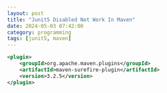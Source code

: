 ```yaml
---
layout: post
title: "Junit5 Disabled Not Work In Maven"
date: 2024-05-03 07:42:00
category: programming
tags: [junit5, maven]
---
```


```xml
<plugin>
    <groupId>org.apache.maven.plugins</groupId>
    <artifactId>maven-surefire-plugin</artifactId>
    <version>3.2.5</version>
</plugin>
```



[jekyll]: http://jekyllrb.com
[jekyll-gh]: https://github.com/jekyll/jekyll
[jekyll-help]: https://github.com/jekyll/jekyll-help

